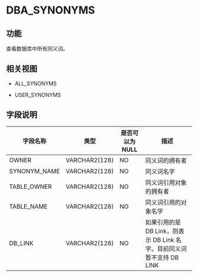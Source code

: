 DBA_SYNONYMS 
=================================



功能 
-----------

查看数据库中所有同义词。

相关视图 
-------------

* ALL_SYNONYMS

  

* USER_SYNONYMS

  




字段说明 
-------------



|   **字段名称**   |    **类型**     | **是否可以为 NULL** |                     **描述**                      |
|--------------|---------------|----------------|-------------------------------------------------|
| OWNER        | VARCHAR2(128) | NO             | 同义词的拥有者                                         |
| SYNONYM_NAME | VARCHAR2(128) | NO             | 同义词名字                                           |
| TABLE_OWNER  | VARCHAR2(128) | NO             | 同义词引用对象的拥有者                                     |
| TABLE_NAME   | VARCHAR2(128) | NO             | 同义词引用的对象名字                                      |
| DB_LINK      | VARCHAR2(128) | NO             | 如果引用的是 DB Link，则表示 DB Link 名字。目前同义词暂不支持 DB LINK |



